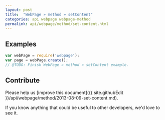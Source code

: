 ```yaml
---
layout: post
title:  "WebPage » method » setContent"
categories: api webpage webpage-method
permalink: api/webpage/method/set-content.html
---
```


## Examples

```javascript
var webPage = require('webpage');
var page = webPage.create();
// @TODO: Finish WebPage » method » setContent example.
```

## Contribute

Please help us [improve this document]({{ site.githubEdit }}/api/webpage/method/2013-08-09-set-content.md).

If you know anything that could be useful to other developers, we'd love to see it.


